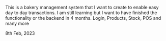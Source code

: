 This is a bakery management system that I want to create to enable easy day to day transactions.
I am still learning but I want to have finished the functionality or the backend in 4 months.
Login, Products, Stock, POS and many more

8th Feb, 2023
